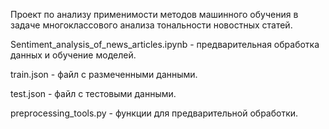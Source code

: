 Проект по анализу применимости методов машинного обучения в задаче многоклассового анализа тональности новостных статей.

Sentiment_analysis_of_news_articles.ipynb - предварительная обработка данных и обучение моделей.

train.json - файл с размеченными данными.

test.json - файл с тестовыми данными.

preprocessing_tools.py - функции для предварительной обработки.
